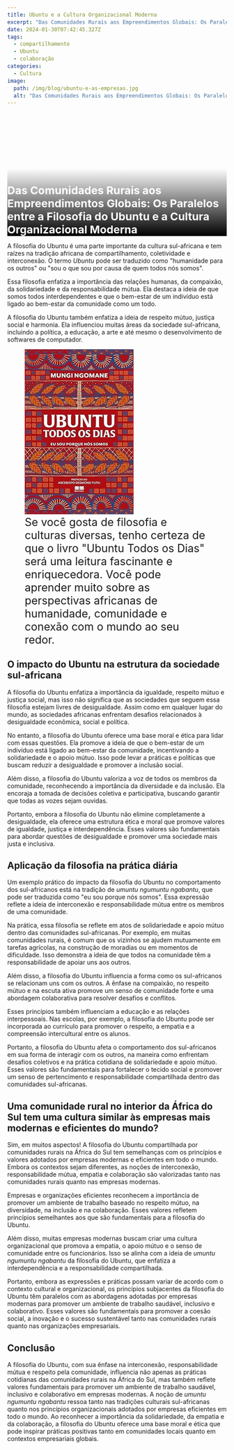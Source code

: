 ```yaml
---
title: Ubuntu e a Cultura Organizacional Moderna
excerpt: "Das Comunidades Rurais aos Empreendimentos Globais: Os Paralelos entre a Filosofia do Ubuntu e a Cultura Organizacional Moderna."
date: 2024-01-30T07:42:45.327Z
tags:
  - compartilhamento
  - Ubuntu
  - colaboração
categories:
  - Cultura
image:
  path: /img/blog/ubuntu-e-as-empresas.jpg
  alt: "Das Comunidades Rurais aos Empreendimentos Globais: Os Paralelos entre a Filosofia do Ubuntu e a Cultura Organizacional Moderna"
---
```


<div style="background: url('/img/blog/ubuntu-e-as-empresas.jpg') center / cover; aspect-ratio: 16/9; position: relative;">
  <div style="padding: 12em var(--spacing) var(--spacing); position: absolute; left: 0; right: 0; bottom: 0; color: #fff; background: linear-gradient(transparent, black);">
    <h2 class="wrapper large" style="margin-bottom: 0; padding: 0; font-size: clamp(0.8em, 2.6vw, 1.9em);">
      Das Comunidades Rurais aos Empreendimentos Globais: Os Paralelos entre a Filosofia do Ubuntu e a Cultura Organizacional Moderna
    </h2>
  </div>
</div>

A filosofia do Ubuntu é uma parte importante da cultura sul-africana e tem raízes na tradição africana de compartilhamento, coletividade e interconexão. O termo *Ubuntu* pode ser traduzido como "humanidade para os outros" ou "sou o que sou por causa de quem todos nós somos".

Essa filosofia enfatiza a importância das relações humanas, da compaixão, da solidariedade e da responsabilidade mútua. Ela destaca a ideia de que somos todos interdependentes e que o bem-estar de um indivíduo está ligado ao bem-estar da comunidade como um todo.

A filosofia do Ubuntu também enfatiza a ideia de respeito mútuo, justiça social e harmonia. Ela influenciou muitas áreas da sociedade sul-africana, incluindo a política, a educação, a arte e até mesmo o desenvolvimento de softwares de computador.

<div class="hero dark">
  <figure class="horizontal center wrapper large" style="gap: var(--spacing); flex-wrap: wrap;">
    <img src="/img/blog/livro-ubuntu-todos-os-dias.jpg" alt="Capa do livro Ubuntu Todos os Dias" height="379" />
    <figcaption style="flex: 1 1 10em; font-size: clamp(0.8em, 2.6vw, 1.9em);">
      Se você gosta de filosofia e culturas diversas, tenho certeza de que o livro "Ubuntu Todos os Dias" será uma leitura fascinante e enriquecedora. Você pode aprender muito sobre as perspectivas africanas de humanidade, comunidade e conexão com o mundo ao seu redor.
    </figcaption>
  </figure>
</div>

## O impacto do Ubuntu na estrutura da sociedade sul-africana

A filosofia do Ubuntu enfatiza a importância da igualdade, respeito mútuo e justiça social, mas isso não significa que as sociedades que seguem essa filosofia estejam livres de desigualdade. Assim como em qualquer lugar do mundo, as sociedades africanas enfrentam desafios relacionados à desigualdade econômica, social e política.

No entanto, a filosofia do Ubuntu oferece uma base moral e ética para lidar com essas questões. Ela promove a ideia de que o bem-estar de um indivíduo está ligado ao bem-estar da comunidade, incentivando a solidariedade e o apoio mútuo. Isso pode levar a práticas e políticas que buscam reduzir a desigualdade e promover a inclusão social.

Além disso, a filosofia do Ubuntu valoriza a voz de todos os membros da comunidade, reconhecendo a importância da diversidade e da inclusão. Ela encoraja a tomada de decisões coletiva e participativa, buscando garantir que todas as vozes sejam ouvidas.

Portanto, embora a filosofia do Ubuntu não elimine completamente a desigualdade, ela oferece uma estrutura ética e moral que promove valores de igualdade, justiça e interdependência. Esses valores são fundamentais para abordar questões de desigualdade e promover uma sociedade mais justa e inclusiva.

## Aplicação da filosofia na prática diária

Um exemplo prático do impacto da filosofia do Ubuntu no comportamento dos sul-africanos está na tradição de *umuntu ngumuntu ngabantu*, que pode ser traduzida como "eu sou porque nós somos". Essa expressão reflete a ideia de interconexão e responsabilidade mútua entre os membros de uma comunidade.

Na prática, essa filosofia se reflete em atos de solidariedade e apoio mútuo dentro das comunidades sul-africanas. Por exemplo, em muitas comunidades rurais, é comum que os vizinhos se ajudem mutuamente em tarefas agrícolas, na construção de moradias ou em momentos de dificuldade. Isso demonstra a ideia de que todos na comunidade têm a responsabilidade de apoiar uns aos outros.

Além disso, a filosofia do Ubuntu influencia a forma como os sul-africanos se relacionam uns com os outros. A ênfase na compaixão, no respeito mútuo e na escuta ativa promove um senso de comunidade forte e uma abordagem colaborativa para resolver desafios e conflitos.

Esses princípios também influenciam a educação e as relações interpessoais. Nas escolas, por exemplo, a filosofia do Ubuntu pode ser incorporada ao currículo para promover o respeito, a empatia e a compreensão intercultural entre os alunos.

Portanto, a filosofia do Ubuntu afeta o comportamento dos sul-africanos em sua forma de interagir com os outros, na maneira como enfrentam desafios coletivos e na prática cotidiana de solidariedade e apoio mútuo. Esses valores são fundamentais para fortalecer o tecido social e promover um senso de pertencimento e responsabilidade compartilhada dentro das comunidades sul-africanas.

<div class="hero brand horizontal" style="flex-wrap: wrap;">
  <h2 class="wrapper" style="flex: 1 1 400px; margin-right: 0;">
    Uma comunidade rural no interior da África do Sul tem uma cultura similar às empresas mais modernas e eficientes do mundo?
  </h2>

  <p class="wrapper" style="flex: 1 1 500px; margin-left: 0;">
    Sim, em muitos aspectos! A filosofia do Ubuntu compartilhada por comunidades rurais na África do Sul tem semelhanças com os princípios e valores adotados por empresas modernas e eficientes em todo o mundo. Embora os contextos sejam diferentes, as noções de interconexão, responsabilidade mútua, empatia e colaboração são valorizadas tanto nas comunidades rurais quanto nas empresas modernas.
  </p>
</div>

Empresas e organizações eficientes reconhecem a importância de promover um ambiente de trabalho baseado no respeito mútuo, na diversidade, na inclusão e na colaboração. Esses valores refletem princípios semelhantes aos que são fundamentais para a filosofia do Ubuntu.

Além disso, muitas empresas modernas buscam criar uma cultura organizacional que promova a empatia, o apoio mútuo e o senso de comunidade entre os funcionários. Isso se alinha com a ideia de *umuntu ngumuntu ngabantu* da filosofia do Ubuntu, que enfatiza a interdependência e a responsabilidade compartilhada.

Portanto, embora as expressões e práticas possam variar de acordo com o contexto cultural e organizacional, os princípios subjacentes da filosofia do Ubuntu têm paralelos com as abordagens adotadas por empresas modernas para promover um ambiente de trabalho saudável, inclusivo e colaborativo. Esses valores são fundamentais para promover a coesão social, a inovação e o sucesso sustentável tanto nas comunidades rurais quanto nas organizações empresariais.

## Conclusão

A filosofia do Ubuntu, com sua ênfase na interconexão, responsabilidade mútua e respeito pela comunidade, influencia não apenas as práticas cotidianas das comunidades rurais na África do Sul, mas também reflete valores fundamentais para promover um ambiente de trabalho saudável, inclusivo e colaborativo em empresas modernas. A noção de *umuntu ngumuntu ngabantu* ressoa tanto nas tradições culturais sul-africanas quanto nos princípios organizacionais adotados por empresas eficientes em todo o mundo. Ao reconhecer a importância da solidariedade, da empatia e da colaboração, a filosofia do Ubuntu oferece uma base moral e ética que pode inspirar práticas positivas tanto em comunidades locais quanto em contextos empresariais globais.
